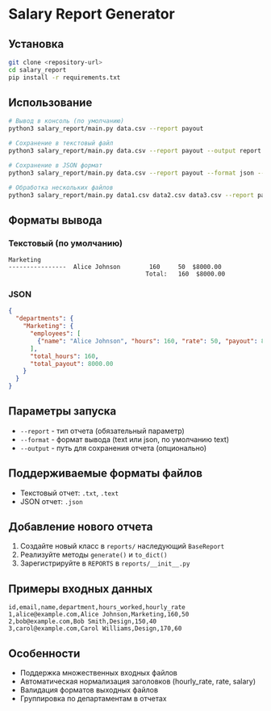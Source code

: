 # Salary Report Generator

## Установка
```bash
git clone <repository-url>
cd salary_report
pip install -r requirements.txt
```

## Использование
```bash
# Вывод в консоль (по умолчанию)
python3 salary_report/main.py data.csv --report payout

# Сохранение в текстовый файл
python3 salary_report/main.py data.csv --report payout --output report.txt

# Сохранение в JSON формат
python3 salary_report/main.py data.csv --report payout --format json --output report.json

# Обработка нескольких файлов
python3 salary_report/main.py data1.csv data2.csv data3.csv --report payout
```

## Форматы вывода

### Текстовый (по умолчанию)
```
Marketing
----------------  Alice Johnson        160     50  $8000.00
                                      Total:   160  $8000.00
```

### JSON
```json
{
  "departments": {
    "Marketing": {
      "employees": [
        {"name": "Alice Johnson", "hours": 160, "rate": 50, "payout": 8000.00}
      ],
      "total_hours": 160,
      "total_payout": 8000.00
    }
  }
}
```

## Параметры запуска
- `--report` - тип отчета (обязательный параметр)
- `--format` - формат вывода (text или json, по умолчанию text)
- `--output` - путь для сохранения отчета (опционально)

## Поддерживаемые форматы файлов
- Текстовый отчет: `.txt`, `.text`
- JSON отчет: `.json`

## Добавление нового отчета
1. Создайте новый класс в `reports/` наследующий `BaseReport`
2. Реализуйте методы `generate()` и `to_dict()`
3. Зарегистрируйте в `REPORTS` в `reports/__init__.py`

## Примеры входных данных
```csv
id,email,name,department,hours_worked,hourly_rate
1,alice@example.com,Alice Johnson,Marketing,160,50
2,bob@example.com,Bob Smith,Design,150,40
3,carol@example.com,Carol Williams,Design,170,60
```

## Особенности
- Поддержка множественных входных файлов
- Автоматическая нормализация заголовков (hourly_rate, rate, salary)
- Валидация форматов выходных файлов
- Группировка по департаментам в отчетах
